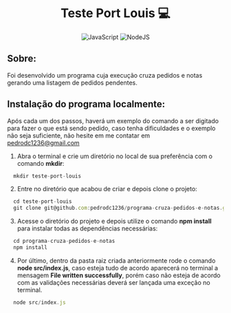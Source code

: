 <h1 align="center"> Teste Port Louis 💻 </h1>

 <div align="center">
 
 ![JavaScript](https://img.shields.io/badge/javascript-%23323330.svg?style=for-the-badge&logo=javascript&logoColor=%23F7DF1E)
 ![NodeJS](https://img.shields.io/badge/node.js-6DA55F?style=for-the-badge&logo=node.js&logoColor=white)
 
  </div>
  
  <h2 align="left"> Sobre: </h2>
  
  Foi desenvolvido um programa cuja execução cruza pedidos e notas gerando uma listagem de pedidos
  pendentes.
  
  ## Instalação do programa localmente:
 
Após cada um dos passos, haverá um exemplo do comando a ser digitado para fazer o que está sendo pedido, caso tenha dificuldades e o exemplo não seja suficiente, não hesite em me contatar em pedrodc1236@gmail.com

1. Abra o terminal e crie um diretório no local de sua preferência com o comando **mkdir**:
```javascript
  mkdir teste-port-louis 
```

2. Entre no diretório que acabou de criar e depois clone o projeto:
```javascript
  cd teste-port-louis
  git clone git@github.com:pedrodc1236/programa-cruza-pedidos-e-notas.git
```

3. Acesse o diretório do projeto e depois utilize o comando **npm install** para instalar todas as dependências necessárias:
```javascript
  cd programa-cruza-pedidos-e-notas
  npm install
```

4. Por último, dentro da pasta raiz criada anteriormente rode o comando **node src/index.js**, caso esteja tudo de acordo aparecerá no terminal a mensagem **File written successfully**, porém caso não esteja de acordo com as validações necessárias deverá ser lançada uma exceção no terminal.
```javascript
  node src/index.js
```


